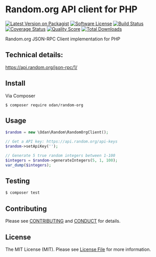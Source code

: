 Random.org API client for PHP
==============

[![Latest Version on Packagist][ico-version]][link-packagist]
[![Software License][ico-license]](LICENSE.md)
[![Build Status][ico-travis]][link-travis]
[![Coverage Status][ico-scrutinizer]][link-scrutinizer]
[![Quality Score][ico-code-quality]][link-code-quality]
[![Total Downloads][ico-downloads]][link-downloads]

Random.org JSON-RPC Client implementation for PHP

## Technical details:  
https://api.random.org/json-rpc/1/<br>

## Install

Via Composer

```
$ composer require odan/random-org
```

## Usage

```php
$random = new \Odan\Random\RandomOrgClient();

// Get a API key: https://api.random.org/api-keys
$random->setApiKey('');

// Generate 5 true random integers between 1-100
$integers = $random->generateIntegers(5, 1, 100);
var_dump($integers);

```

## Testing

``` bash
$ composer test
```

## Contributing

Please see [CONTRIBUTING](CONTRIBUTING.md) and [CONDUCT](CONDUCT.md) for details.

## License

The MIT License (MIT). Please see [License File](LICENSE.md) for more information.

[ico-version]: https://img.shields.io/packagist/v/odan/random-org.svg?style=flat-square
[ico-license]: https://img.shields.io/badge/license-MIT-brightgreen.svg?style=flat-square
[ico-travis]: https://img.shields.io/travis/odan/random-org/master.svg?style=flat-square
[ico-scrutinizer]: https://img.shields.io/scrutinizer/coverage/g/odan/random-org.svg?style=flat-square
[ico-code-quality]: https://img.shields.io/scrutinizer/g/odan/random-org.svg?style=flat-square
[ico-downloads]: https://img.shields.io/packagist/dt/odan/random-org.svg?style=flat-square

[link-packagist]: https://packagist.org/packages/odan/random-org
[link-travis]: https://travis-ci.org/odan/random-org
[link-scrutinizer]: https://scrutinizer-ci.com/g/odan/random-org/code-structure
[link-code-quality]: https://scrutinizer-ci.com/g/odan/random-org
[link-downloads]: https://packagist.org/packages/odan/random-org
[link-author]: https://github.com/:author_username
[link-contributors]: ../../contributors
